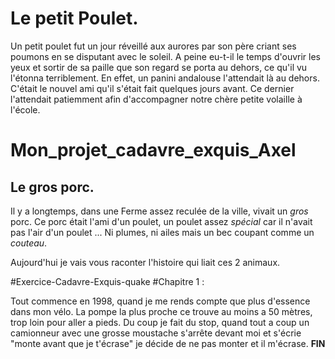 # Le petit Poulet.

Un petit poulet fut un jour réveillé aux aurores par son père criant ses poumons en se disputant avec le soleil.
A peine eu-t-il le temps d'ouvrir les yeux et sortir de sa paille que son regard se porta au dehors, ce qu'il vu l'étonna terriblement. En effet, un panini andalouse l'attendait là au dehors.
C'était le nouvel ami qu'il s'était fait quelques jours avant. Ce dernier l'attendait patiemment afin d'accompagner notre chère petite volaille à l'école.

# Mon_projet_cadavre_exquis_Axel
## Le gros porc.

Il y a longtemps, dans une Ferme assez reculée de la ville, vivait un *gros* porc.
Ce porc était l'ami d'un poulet, un poulet assez *spécial* car il n'avait pas l'air d'un poulet ... Ni plumes, ni ailes
mais un bec coupant comme un *couteau*.

Aujourd'hui je vais vous raconter l'histoire qui liait ces 2 animaux.

#Exercice-Cadavre-Exquis-quake
#Chapitre 1 :

Tout commence en 1998, quand je me rends compte que plus d'essence dans mon vélo. La pompe la plus proche ce trouve au moins a 50 mètres, trop loin pour aller a pieds. Du coup je fait du stop, quand tout a coup un camionneur avec une grosse moustache s'arrête devant moi et s'écrie "monte avant que je t'écrase" je décide de ne pas monter et il m'écrase. **FIN**
